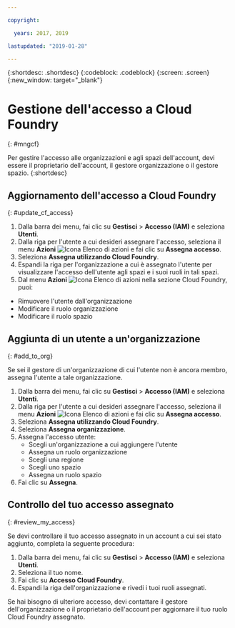 ```yaml
---

copyright:

  years: 2017, 2019

lastupdated: "2019-01-28"

---
```


{:shortdesc: .shortdesc}
{:codeblock: .codeblock}
{:screen: .screen}
{:new_window: target="_blank"}

# Gestione dell'accesso a Cloud Foundry
{: #mngcf}

Per gestire l'accesso alle organizzazioni e agli spazi dell'account, devi essere il proprietario dell'account, il gestore organizzazione o il gestore spazio.
{:shortdesc}

## Aggiornamento dell'accesso a Cloud Foundry
{: #update_cf_access}

1. Dalla barra dei menu, fai clic su **Gestisci** &gt; **Accesso (IAM)** e seleziona **Utenti**.
2. Dalla riga per l'utente a cui desideri assegnare l'accesso, seleziona il menu **Azioni** ![Icona Elenco di azioni](../icons/action-menu-icon.svg) e fai clic su **Assegna accesso**.
3. Seleziona **Assegna utilizzando Cloud Foundry**.
4. Espandi la riga per l'organizzazione a cui è assegnato l'utente per visualizzare l'accesso dell'utente agli spazi e i suoi ruoli in tali spazi.
5. Dal menu **Azioni** ![Icona Elenco di azioni](../icons/action-menu-icon.svg) nella sezione Cloud Foundry, puoi:

  * Rimuovere l'utente dall'organizzazione
  * Modificare il ruolo organizzazione
  * Modificare il ruolo spazio

## Aggiunta di un utente a un'organizzazione
{: #add_to_org}

Se sei il gestore di un'organizzazione di cui l'utente non è ancora membro, assegna l'utente a tale organizzazione.

1. Dalla barra dei menu, fai clic su **Gestisci** &gt; **Accesso (IAM)** e seleziona **Utenti**.
2. Dalla riga per l'utente a cui desideri assegnare l'accesso, seleziona il menu **Azioni** ![Icona Elenco di azioni](../icons/action-menu-icon.svg) e fai clic su **Assegna accesso**.
3. Seleziona **Assegna utilizzando Cloud Foundry**.
4. Seleziona **Assegna organizzazione**.
5. Assegna l'accesso utente:
   * Scegli un'organizzazione a cui aggiungere l'utente
   * Assegna un ruolo organizzazione
   * Scegli una regione
   * Scegli uno spazio
   * Assegna un ruolo spazio
7. Fai clic su **Assegna**.

## Controllo del tuo accesso assegnato
{: #review_my_access}

Se devi controllare il tuo accesso assegnato in un account a cui sei stato aggiunto, completa la seguente procedura:

1. Dalla barra dei menu, fai clic su **Gestisci** &gt; **Accesso (IAM)** e seleziona **Utenti**.
2. Seleziona il tuo nome.
3. Fai clic su **Accesso Cloud Foundry**.
3. Espandi la riga dell'organizzazione e rivedi i tuoi ruoli assegnati.

Se hai bisogno di ulteriore accesso, devi contattare il gestore dell'organizzazione o il proprietario dell'account per aggiornare il tuo ruolo Cloud Foundry assegnato.

